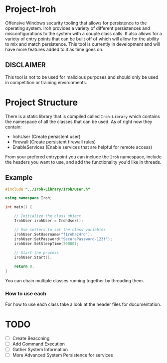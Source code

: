 # Project-Iroh

Offensive Windows security tooling that allows for persistence to the operating system. Iroh provides a variety of different persistences and misconfigurations to the system with a couple class calls. It also allows for a variety of entry points that can be built off of which will allow for the ability to mix and match persistence. This tool is currently in development and will have more features added to it as time goes on.

## DISCLAIMER

This tool is not to be used for malicious purposes and should only be used in competition or training environments.

# Project Structure

There is a static library that is compiled called `Iroh-Library` which contains the namespace of all the classes that can be used. As of right now they contain:
* IrohUser (Create persistent user)
* Firewall (Create persistent firewall rules)
* EnableServices (Enable services that are helpful for remote access)

From your prefered entrypoint you can include the `Iroh` namespace, include the headers you want to use, and add the functionality you'd like in threads. 

## Example 

``` C++
#include "../Iroh-Library/Iroh/User.h"

using namespace Iroh;

int main() {

    // Initialize the class object
    IrohUser irohUser = IrohUser();

    // Use setters to set the class variables
    irohUser.SetUsername("f1rehaz4rd");
    irohUser.SetPassword("SecurePassword-123!");
    irohUser.SetSleepTime(20000);
	
    // Start the process
    irohUser.Start();

    return 0;
}
```

You can chain multiple classes running together by threading them.

### How to use each

For how to use each class take a look at the header files for documentation.

# TODO
- [ ] Create Beaconing
- [ ] Add Command Execution
- [ ] Gather System Information
- [ ] More Advanced System Persistence for services
